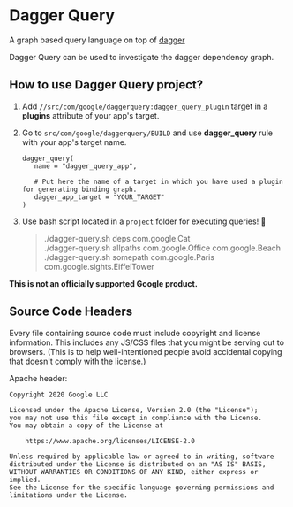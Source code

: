 # Dagger Query

A graph based query language on top of [dagger](https://github.com/google/dagger)

Dagger Query can be used to investigate the dagger dependency graph.


## How to use Dagger Query project?

1. Add `//src/com/google/daggerquery:dagger_query_plugin` target in a **plugins** attribute of your app's target.
2. Go to `src/com/google/daggerquery/BUILD` and use **dagger_query** rule with your app's target name. 

       dagger_query(
          name = "dagger_query_app",

          # Put here the name of a target in which you have used a plugin for generating binding graph.
          dagger_app_target = "YOUR_TARGET"
       )

3. Use bash script located in a `project` folder for executing queries! 🚀 
    > ./dagger-query.sh deps com.google.Cat \
    > ./dagger-query.sh allpaths com.google.Office com.google.Beach \
    > ./dagger-query.sh somepath com.google.Paris com.google.sights.EiffelTower


**This is not an officially supported Google product.**

## Source Code Headers

Every file containing source code must include copyright and license
information. This includes any JS/CSS files that you might be serving out to
browsers. (This is to help well-intentioned people avoid accidental copying that
doesn't comply with the license.)

Apache header:

    Copyright 2020 Google LLC

    Licensed under the Apache License, Version 2.0 (the "License");
    you may not use this file except in compliance with the License.
    You may obtain a copy of the License at

        https://www.apache.org/licenses/LICENSE-2.0

    Unless required by applicable law or agreed to in writing, software
    distributed under the License is distributed on an "AS IS" BASIS,
    WITHOUT WARRANTIES OR CONDITIONS OF ANY KIND, either express or implied.
    See the License for the specific language governing permissions and
    limitations under the License.
